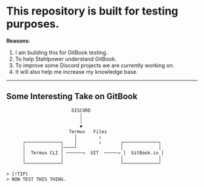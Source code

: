 # This repository is built for testing purposes.

**Reasons**:
1. I am building this for GitBook testing.
2. To help Stahlpower understand GitBook.
3. To improve some Discord projects we are currently working on.
4. It will also help me increase my knowledge base.

---

## Some Interesting Take on GitBook

```text
                        DISCORD
                           │
                           │
                           ▼
                       Termux   Files
                         │        ↓
      ┌─────────────┐    │        ↓       ┌─────────────┐
      │             │────┘                │             │
      │  Termux CLI │ ──────→  GIT  ─────→ │  GitBook.io │
      │             │                     │             │
      └─────────────┘                     └─────────────┘

> [!TIP]
> NOW TEST THIS THING.
